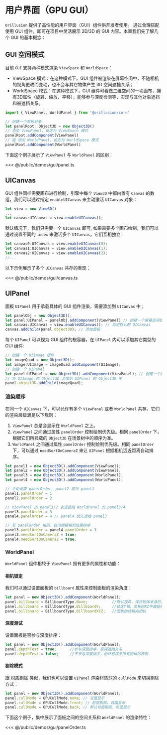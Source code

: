 # 用户界面（GPU GUI）

`Orillusion` 提供了高性能的用户界面（GUI）组件供开发者使用。
通过合理搭配使用 GUI 组件，即可在项目中灵活展示 2D/3D 的 GUI 内容。本章我们先了解几个 GUI 的基本概念：

## GUI 空间模式

目前 `GUI` 支持两种模式渲染 `ViewSpace` 和 `WorldSpace`：

- ViewSpace 模式：在这种模式下，GUI 组件被渲染在屏幕空间中，不随相机的视角更改而变动，也不会与其它物体产生 3D 空间遮挡关系；
- WorldSpace 模式：在这种模式下，GUI 组件可看做三维空间的一块画布，拥有3D属性（旋转、缩放、平移），能够参与深度检测等，实现与其他对象遮挡和被遮挡关系。

```ts
import { ViewPanel, WorldPanel } from '@orillusion/core'

// 创建一个面板对象
let panelRoot: Object3D = new Object3D()
// 添加 ViewPanel，设定为 ViewSpace 模式
panelRoot.addComponent(ViewPanel)
// 或 添加 WorldPanel，设定为 WorldSpace 模式
panelRoot.addComponent(WorldPanel)
```

下面这个例子展示了 `ViewPanel` 与 `WorldPanel` 的区别：
<Demo :height="500" src="/demos/gui/panel.ts"></Demo>

<<< @/public/demos/gui/panel.ts

## UICanvas

GUI 组件同样需要画布进行绘制，引擎中每个 `View3D` 中都内置有 `Canvas` 的数组，我们可以通过指定 `enableUICanvas` 来主动激活 `UICanvas` 对象：

```ts
let view = new View3D()
...
let canvas:UICanvas = view.enableUICanvas();
```

默认情况下，我们只需要一个 `UICanvas` 即可, 如果需要多个画布绘制，我们可以通过设置不同的 `index` 来激活多个 `UICanvas`，它们互相独立:

```ts
let canvas0:UICanvas = view.enableUICanvas(0);
let canvas1:UICanvas = view.enableUICanvas(1);
let canvas2:UICanvas = view.enableUICanvas(2);
//...
```

以下示例展示了多个 `UICanvas` 共存的表现：

<Demo :height="500" src="/demos/gui/canvas.ts"></Demo>

<<< @/public/demos/gui/canvas.ts

## UIPanel

面板 `UIPanel` 用于承载具体的 GUI 组件渲染，需要添加到 `UICanvas` 中；
```ts
let panelObj = new Object3D();
let panel:UIPanel = panelObj.addComponent(ViewPanel) // 创建一个屏幕空间面板组件
let canvas:UICanvas = view.enableUICanvas(); // 启用默认的 UICanvas
canvas.addChild(panel.object3D); // 添加面板
```

每个 `UIPanel` 可以视为 GUI 组件的根容器，在 `UIPanel` 内可以添加其它类型的 GUI 组件:

```ts
// 创建一个 UIImage 组件
let imageQuad = new Object3D();
let image:UIImage = imageQuad.addComponent(UIImage);
// 创建一个 UIPanel
let panel:UIPanel = new Object3D().addComponent(ViewPanel); // 创建一个屏幕空间面板组件
// 将 UIImage 的 Object3D 添加到 UIPanel 的 Object3D 中
panel.object3D.addChild(imageQuad);
```

### 渲染顺序
在同一个 `UICanvas` 下，可以允许有多个 `ViewPanel` 或者 `WorldPanel` 共存，它们的渲染层级满足以下规则：

1. `ViewPanel` 总是会显示在 `WorldPanel` 之上。
2. `ViewPanel` 之间通过属性 `panelOrder` 控制绘制优先级。相同 `panelOrder` 下，根据它们所挂载的 `Object3D` 在场景树中的顺序为准。
3. `WorldPanel` 之间通过属性 `panelOrder` 控制绘制优先级。相同 `panelOrder` 下，可以通过 `needSortOnCameraZ` 来让 `UIPanel` 根据相机远近距离自动排序。

```ts
let panel1 = new Object3D().addComponent(ViewPanel);
let panel2 = new Object3D().addComponent(ViewPanel);
let panel3 = new Object3D().addComponent(WorldPanel);
let panel4 = new Object3D().addComponent(WorldPanel);

// 手动设置 panelOrder, panel2 遮挡 panel1
panel1.panelOrder = 1
panel2.panelOrder = 2

// ViewPanel 的 panel1/2 永远遮挡 WorldPanel 的 panel3/4
panel3.panelOrder = 3
panel4.panelOrder = 4 // panel4 优先遮挡 panel3

// 若 panelOrder 相同，自动根据相机位置排序
panel3.panelOrder = panel4.panelOrder = 3
panel3.needSortOnCameraZ = true;
panel4.needSortOnCameraZ = true;
```

### WorldPanel
`WorldPanel` 组件相较于 `ViewPanel` 拥有更多的属性和功能：

#### 相机锁定
我们可以通过设置面板的 `billboard` 属性来控制面板的渲染角度：

```ts
let panel = new Object3D().addComponent(WorldPanel);
panel.billboard = BillboardType.None;           //默认视角，保持物体本身的渲染角度
panel.billboard = BillboardType.BillboardY;     //锁定Y轴，面板的XZ平面始终朝向相机方向
panel.billboard = BillboardType.BillboardXYZ;   //面板始终朝向相机

```

#### 深度测试
设置面板是否参与深度排序：

```ts
let panel = new Object3D().addComponent(WorldPanel);
panel.depthTest = true;      //参与深度排序，获得遮挡关系
panel.depthTest = false;     //不参与深度排序，始终悬浮于所有物体的表面
```

#### 剔除模式
跟 [材质剔除](guide/graphics/materials#切换剔除模式) 类似，我们也可以设置 `UIPanel` 渲染材质球的 `cullMode` 来切换剔除方式：

```ts
let panel = new Object3D().addComponent(WorldPanel);
panel.cullMode = GPUCullMode.none; // 双面显示
panel.cullMode = GPUCullMode.front; // 前面剔除，背面显示
panel.cullMode = GPUCullMode.back; // 默认背面剔除，前面显示
```

下面这个例子，集中展示了面板之间的空间关系和 `WorldPanel` 的渲染特性：

<Demo :height="500" src="/demos/gui/panelOrder.ts"></Demo>
<<< @/public/demos/gui/panelOrder.ts
